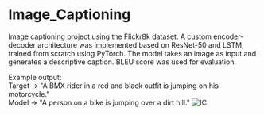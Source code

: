 # Image_Captioning
Image captioning project using the Flickr8k dataset. A custom encoder-decoder architecture was implemented based on ResNet-50 and LSTM, trained from scratch using PyTorch. The model takes an image as input and generates a descriptive caption. BLEU score was used for evaluation.  

Example output:  
Target → "A BMX rider in a red and black outfit is jumping on his motorcycle."  
Model → "A person on a bike is jumping over a dirt hill."
![IC](https://github.com/user-attachments/assets/c98e07c0-1a2e-4a22-b21e-d52ccc8d483a)
